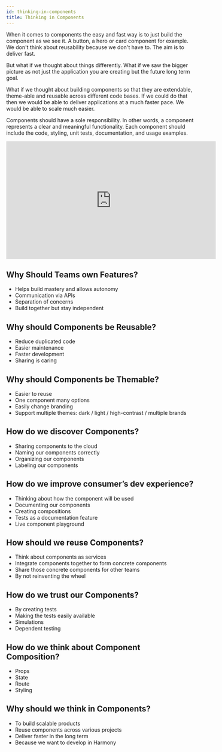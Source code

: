 ```yaml
---
id: thinking-in-components
title: Thinking in Components
---
```


When it comes to components the easy and fast way is to just build the component as we see it. A button, a hero or card component for example. We don't think about reusability because we don't have to. The aim is to deliver fast.

But what if we thought about things differently. What if we saw the bigger picture as not just the application you are creating but the future long term goal.

What if we thought about building components so that they are extendable, theme-able and reusable across different code bases. If we could do that then we would be able to deliver applications at a much faster pace. We would be able to scale much easier.

Components should have a sole responsibility. In other words, a component represents a clear and meaningful functionality. Each component should include the code, styling, unit tests, documentation, and usage examples.

<iframe width="560" height="315" src="https://www.youtube.com/embed/mbURSw1fhoc" title="Building Components in Harmony" frameborder="0" allow="accelerometer; autoplay; clipboard-write; encrypted-media; gyroscope; picture-in-picture" allowfullscreen></iframe>

## Why Should Teams own Features?

- Helps build mastery and allows autonomy
- Communication via APIs
- Separation of concerns
- Build together but stay independent

## Why should Components be Reusable?

- Reduce duplicated code
- Easier maintenance
- Faster development
- Sharing is caring

## Why should Components be Themable?

- Easier to reuse
- One component many options
- Easily change branding
- Support multiple themes: dark / light / high-contrast / multiple brands

## How do we discover Components?

- Sharing components to the cloud
- Naming our components correctly
- Organizing our components
- Labeling our components

## How do we improve consumer’s dev experience?

- Thinking about how the component will be used
- Documenting our components
- Creating compositions
- Tests as a documentation feature
- Live component playground

## How should we reuse Components?

- Think about components as services
- Integrate components together to form concrete components
- Share those concrete components for other teams
- By not reinventing the wheel

## How do we trust our Components?

- By creating tests
- Making the tests easily available
- Simulations
- Dependent testing

## How do we think about Component Composition?

- Props
- State
- Route
- Styling

## Why should we think in Components?

- To build scalable products
- Reuse components across various projects
- Deliver faster in the long term
- Because we want to develop in Harmony
